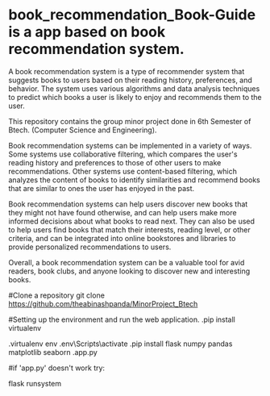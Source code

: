 # book_recommendation_Book-Guide is a app based on book recommendation system.

A book recommendation system is a type of recommender system that suggests books to users based on their reading history, preferences, and behavior. The system uses various algorithms and data analysis techniques to predict which books a user is likely to enjoy and recommends them to the user.

This repository contains the group minor project done in 6th Semester of Btech. (Computer Science and Engineering).

Book recommendation systems can be implemented in a variety of ways. Some systems use collaborative filtering, which compares the user's reading history and preferences to those of other users to make recommendations. Other systems use content-based filtering, which analyzes the content of books to identify similarities and recommend books that are similar to ones the user has enjoyed in the past.

Book recommendation systems can help users discover new books that they might not have found otherwise, and can help users make more informed decisions about what books to read next. They can also be used to help users find books that match their interests, reading level, or other criteria, and can be integrated into online bookstores and libraries to provide personalized recommendations to users.

Overall, a book recommendation system can be a valuable tool for avid readers, book clubs, and anyone looking to discover new and interesting books.

#Clone a repository
git clone https://github.com/theabinashpanda/MinorProject_Btech

#Setting up the environment and run the web application.
.pip install virtualenv 

.virtualenv env
.env\Scripts\activate
.pip install flask numpy pandas matplotlib seaborn
.app.py 

#if 'app.py' doesn't work try:

flask runsystem


